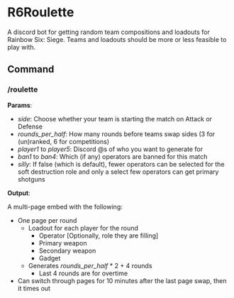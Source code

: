 # R6Roulette
A discord bot for getting random team compositions and loadouts for Rainbow Six: Siege. Teams and loadouts should be more or less feasible to play with.

## Command
### /roulette
**Params**:
- *side*: Choose whether your team is starting the match on Attack or Defense
- *rounds_per_half*: How many rounds before teams swap sides (3 for (un)ranked, 6 for competitions)
- *player1* to *player5*: Discord @s of who you want to generate for
- *ban1* to *ban4*: Which (if any) operators are banned for this match
- *silly*: If false (which is default), fewer operators can be selected for the soft destruction role and only a select few operators can get primary shotguns

**Output**:

A multi-page embed with the following:
- One page per round
  - Loadout for each player for the round
    - Operator \[Optionally, role they are filling]
    - Primary weapon
    - Secondary weapon
    - Gadget
  - Generates *rounds_per_half* * 2 + 4 rounds
    - Last 4 rounds are for overtime
- Can switch through pages for 10 minutes after the last page swap, then it times out

